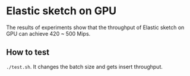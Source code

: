 # Elastic sketch on GPU

The results of experiments show that the throughput of Elastic sketch on GPU can achieve 420 ~ 500 Mips.

## How to test
`./test.sh`.
It changes the batch size and gets insert throughput.
